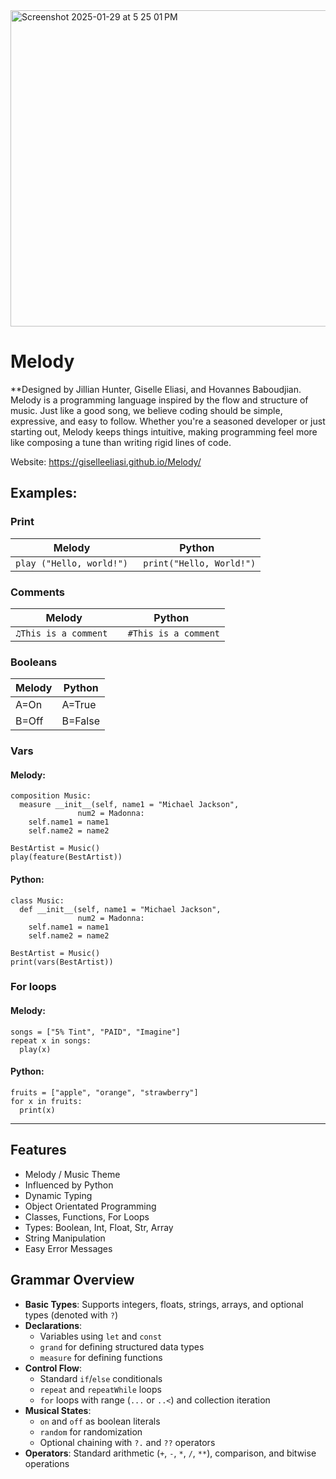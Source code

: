 <img width="506" alt="Screenshot 2025-01-29 at 5 25 01 PM" src="https://github.com/user-attachments/assets/ec711ff0-3ed8-4bac-9625-8613e5c0d49d" />

# Melody
**Designed by Jillian Hunter, Giselle Eliasi, and Hovannes Baboudjian.
Melody is a programming language inspired by the flow and structure of music. Just like a good song, we believe coding should be simple, expressive, and easy to follow. Whether you're a seasoned developer or just starting out, Melody keeps things intuitive, making programming feel more like composing a tune than writing rigid lines of code. 

Website: https://giselleeliasi.github.io/Melody/

## Examples:
### **Print**
| Melody   | Python |
|----------|----------|
| ``` play ("Hello, world!") ```  | ``` print("Hello, World!")```   |

### **Comments**
| Melody   | Python |
|----------|----------|
| ``` ♫This is a comment  ```  | ``` #This is a comment```   |

### **Booleans**
| Melody   | Python |
|----------|----------|
|A=On |A=True
B=Off|B=False


### **Vars**
#### Melody:
``` 
composition Music:
  measure __init__(self, name1 = "Michael Jackson", 
               num2 = Madonna:
    self.name1 = name1
    self.name2 = name2
 
BestArtist = Music()
play(feature(BestArtist))
```
#### Python:
```
class Music:
  def __init__(self, name1 = "Michael Jackson", 
               num2 = Madonna:
    self.name1 = name1
    self.name2 = name2
 
BestArtist = Music()
print(vars(BestArtist))
```
### **For loops**
#### Melody:
```
songs = ["5% Tint", "PAID", "Imagine"]
repeat x in songs:
  play(x)
```
#### Python:
```
fruits = ["apple", "orange", "strawberry"]
for x in fruits:
  print(x)
```
________________________________________________________________________________________________________________________

## Features
- Melody / Music Theme
- Influenced by Python
- Dynamic Typing
- Object Orientated Programming
- Classes, Functions, For Loops
- Types: Boolean, Int, Float, Str, Array
- String Manipulation
- Easy Error Messages


## Grammar Overview

- **Basic Types**: Supports integers, floats, strings, arrays, and optional types (denoted with `?`)
- **Declarations**: 
  - Variables using `let` and `const`
  - `grand` for defining structured data types
  - `measure` for defining functions
- **Control Flow**:
  - Standard `if`/`else` conditionals
  - `repeat` and `repeatWhile` loops
  - `for` loops with range (`...` or `..<`) and collection iteration
- **Musical States**:
  - `on` and `off` as boolean literals
  - `random` for randomization
  - Optional chaining with `?.` and `??` operators
- **Operators**: Standard arithmetic (`+`, `-`, `*`, `/`, `**`), comparison, and bitwise operations
